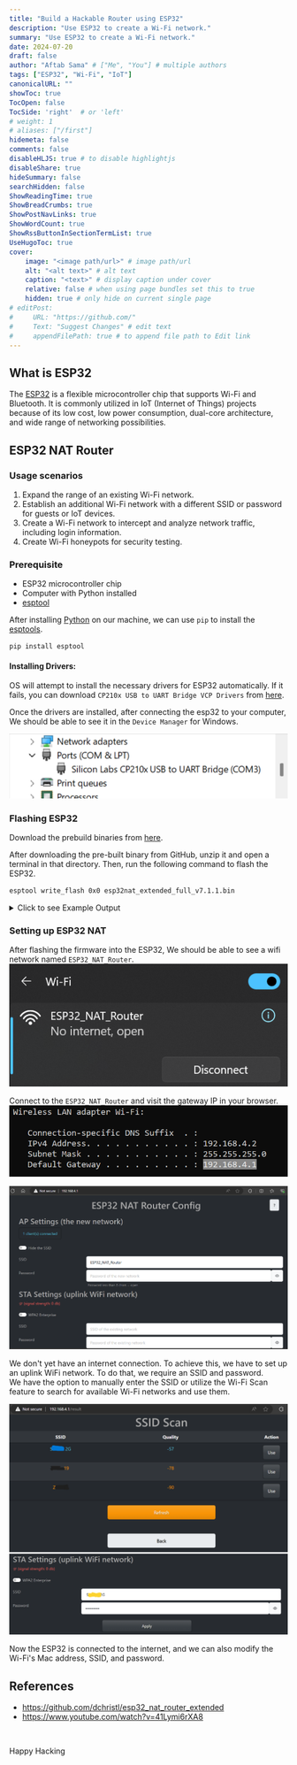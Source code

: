```yaml
---
title: "Build a Hackable Router using ESP32"
description: "Use ESP32 to create a Wi-Fi network."
summary: "Use ESP32 to create a Wi-Fi network."
date: 2024-07-20
draft: false
author: "Aftab Sama" # ["Me", "You"] # multiple authors
tags: ["ESP32", "Wi-Fi", "IoT"]
canonicalURL: ""
showToc: true
TocOpen: false
TocSide: 'right'  # or 'left'
# weight: 1
# aliases: ["/first"]
hidemeta: false
comments: false
disableHLJS: true # to disable highlightjs
disableShare: true
hideSummary: false
searchHidden: false
ShowReadingTime: true
ShowBreadCrumbs: true
ShowPostNavLinks: true
ShowWordCount: true
ShowRssButtonInSectionTermList: true
UseHugoToc: true
cover:
    image: "<image path/url>" # image path/url
    alt: "<alt text>" # alt text
    caption: "<text>" # display caption under cover
    relative: false # when using page bundles set this to true
    hidden: true # only hide on current single page
# editPost:
#     URL: "https://github.com/"
#     Text: "Suggest Changes" # edit text
#     appendFilePath: true # to append file path to Edit link
---
```


## What is ESP32

The [ESP32](https://www.espressif.com/en/products/socs/esp32) is a flexible microcontroller chip that supports Wi-Fi and Bluetooth. It is commonly utilized in IoT (Internet of Things) projects because of its low cost, low power consumption, dual-core architecture, and wide range of networking possibilities.

## ESP32 NAT Router

### Usage scenarios

1. Expand the range of an existing Wi-Fi network.
2. Establish an additional Wi-Fi network with a different SSID or password for guests or IoT devices.
3. Create a Wi-Fi network to intercept and analyze network traffic, including login information.
4. Create Wi-Fi honeypots for security testing.

### Prerequisite

- ESP32 microcontroller chip
- Computer with Python installed
- [esptool](https://github.com/espressif/esptool)

After installing [Python](https://www.python.org/downloads/) on our machine, we can use `pip` to install the [esptools](https://docs.espressif.com/projects/esptool/en/latest/esp32/).

```
pip install esptool
```

#### Installing Drivers:

OS will attempt to install the necessary drivers for ESP32 automatically. If it fails, you can download `CP210x USB to UART Bridge VCP Drivers` from [here](https://www.silabs.com/developers/usb-to-uart-bridge-vcp-drivers?tab=downloads).

Once the drivers are installed, after connecting the esp32 to your computer, We should be able to see it in the `Device Manager` for Windows.

![ESP32 COM Port](image/image-1.png#center)

### Flashing ESP32

Download the prebuild binaries from [here](https://github.com/dchristl/esp32_nat_router_extended/releases/tag/v7.1.1).

After downloading the pre-built binary from GitHub, unzip it and open a terminal in that directory. Then, run the following command to flash the ESP32.

```bash
esptool write_flash 0x0 esp32nat_extended_full_v7.1.1.bin
```

<details><summary markdown="span">Click to see Example Output</summary>

```cmd
┌──PS(Jack@Sparrow)-[~\Downloads\esp32nat_extended_full_v7.1.1]
└─$ esptool write_flash 0x0 esp32nat_extended_full_v7.1.1.bin
esptool.py v4.7.0
Found 1 serial ports
Serial port COM3
Connecting.....
Detecting chip type... Unsupported detection protocol, switching and trying again...
Connecting.....
Detecting chip type... ESP32
Chip is ESP32-D0WD-V3 (revision v3.1)
Features: WiFi, BT, Dual Core, 240MHz, VRef calibration in efuse, Coding Scheme None
Crystal is 40MHz
MAC: cc:7b:5c:34:b6:08
Uploading stub...
Running stub...
Stub running...
Configuring flash size...
Flash will be erased from 0x00000000 to 0x00158fff...
Compressed 1413056 bytes to 788258...
Wrote 1413056 bytes (788258 compressed) at 0x00000000 in 72.8 seconds (effective 155.2 kbit/s)...
Hash of data verified.

Leaving...
Hard resetting via RTS pin...
```
</details>


### Setting up ESP32 NAT

After flashing the firmware into the ESP32, We should be able to see a wifi network named `ESP32_NAT_Router`.
![ESP32 Wi-Fi](image/image-2.png#center)

Connect to the `ESP32_NAT_Router` and visit the gateway IP in your browser.
![ESP32 Wi-Fi Gateway](image/image-3.png#center)

![ESP32 Nat Router Config Page](image/image-4.png#center)

We don't yet have an internet connection. To achieve this, we have to set up an uplink WiFi network.
To do that, we require an SSID and password. \
We have the option to manually enter the SSID or utilize the Wi-Fi Scan feature to search for available Wi-Fi networks and use them.

![SSID Scan](image/image-5.png#center)
![uplink Wi-Fi Settings](image/image-6.png#center)

Now the ESP32 is connected to the internet, and we can also modify the Wi-Fi's Mac address, SSID, and password.


## References

- https://github.com/dchristl/esp32_nat_router_extended
- https://www.youtube.com/watch?v=41Lymi6rXA8

<br>

Happy Hacking